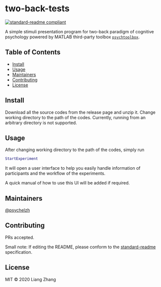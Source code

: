 # two-back-tests

[![standard-readme compliant](https://img.shields.io/badge/standard--readme-OK-green.svg?style=flat-square)](https://github.com/RichardLitt/standard-readme)

A simple stimuli presentation program for two-back paradigm of cognitive psychology powered by MATLAB third-party toolbox [`psychtoolbox`](http://psychtoolbox.org/).

## Table of Contents

- [Install](#install)
- [Usage](#usage)
- [Maintainers](#maintainers)
- [Contributing](#contributing)
- [License](#license)

## Install

Download all the source codes from the release page and unzip it. Change working directory to the path of the codes. Currently, running from an arbitrary directory is not supported.

## Usage

After changing working directory to the path of the codes, simply run

```matlab
StartExperiment
```

It will open a user interface to help you easily handle information of participants and the workflow of the experiments.

A quick manual of how to use this UI will be added if required.

## Maintainers

[@psychelzh](https://github.com/psychelzh)

## Contributing

PRs accepted.

Small note: If editing the README, please conform to the [standard-readme](https://github.com/RichardLitt/standard-readme) specification.

## License

MIT © 2020 Liang Zhang
